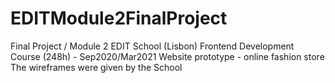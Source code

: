 # EDITModule2FinalProject
Final Project / Module 2
EDIT School (Lisbon) Frontend Development Course (248h) - Sep2020/Mar2021
Website prototype - online fashion store
The wireframes were given by the School
